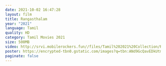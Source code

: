 ```yaml
---
date: 2021-10-02 16:47:28
layout: film
title: Rangasthalam
year: "2021"
language: Tamil
quality: HD
category: Tamil Movies 2021
size: 500MB
video: http://srvi.mobilerockers.fun//files/Tamil%202021%20Collection/Rangasthalam%20(2021)/Rangasthalam%20(2021)%20Full%20Movies/Rangasthalam%20(2021)%20HDRip/Rangasthalam%20(2021)%20HDRip%20Single%20Part.mp4
poster: https://encrypted-tbn0.gstatic.com/images?q=tbn:ANd9GcQavEDkUtmk2QeV0L0AEqgAIdNY4F1MtNZ7uw&usqp=CAU
paginate: false
---
```

